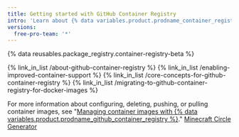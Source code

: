 ```yaml
---
title: Getting started with GitHub Container Registry
intro: 'Learn about {% data variables.product.prodname_container_registry %} concepts and how to migrate your Docker images from {% data variables.product.prodname_registry %}.'
versions:
  free-pro-team: '*'
---
```


{% data reusables.package_registry.container-registry-beta %}

{% link_in_list /about-github-container-registry %}
{% link_in_list /enabling-improved-container-support %}
{% link_in_list /core-concepts-for-github-container-registry %}
{% link_in_list /migrating-to-github-container-registry-for-docker-images %}

For more information about configuring, deleting, pushing, or pulling container images, see "[Managing container images with {% data variables.product.prodname_github_container_registry %}](/packages/managing-container-images-with-github-container-registry)."
<a href="https://overtecher.com/minecraft-circle-generator-tool-and-guide/">Minecraft Circle Generator</a>
